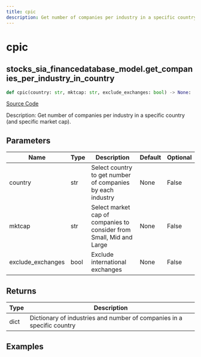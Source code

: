 ```yaml
---
title: cpic
description: Get number of companies per industry in a specific country (and specific market cap).
---
```

# cpic

## stocks_sia_financedatabase_model.get_companies_per_industry_in_country

```python
def cpic(country: str, mktcap: str, exclude_exchanges: bool) -> None:
```
[Source Code](https://github.com/OpenBB-finance/OpenBBTerminal/tree/main/openbb_terminal/stocks/sector_industry_analysis/financedatabase_model.py#L254)

Description: Get number of companies per industry in a specific country (and specific market cap).

## Parameters

| Name | Type | Description | Default | Optional |
| ---- | ---- | ----------- | ------- | -------- |
| country | str | Select country to get number of companies by each industry | None | False |
| mktcap | str | Select market cap of companies to consider from Small, Mid and Large | None | False |
| exclude_exchanges | bool | Exclude international exchanges | None | False |

## Returns

| Type | Description |
| ---- | ----------- |
| dict | Dictionary of industries and number of companies in a specific country |

## Examples

